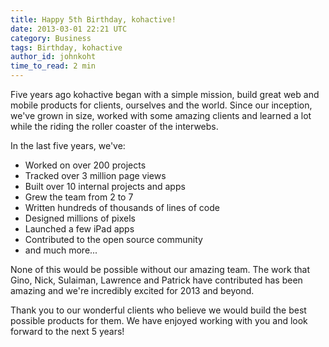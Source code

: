 ```yaml
---
title: Happy 5th Birthday, kohactive!
date: 2013-03-01 22:21 UTC
category: Business
tags: Birthday, kohactive
author_id: johnkoht
time_to_read: 2 min
---
```


Five years ago kohactive began with a simple mission, build great web and mobile products for clients, ourselves and the world. Since our inception, we've grown in size, worked with some amazing clients and learned a lot while the riding the roller coaster of the interwebs.

In the last five years, we've:

- Worked on over 200 projects
- Tracked over 3 million page views
- Built over 10 internal projects and apps
- Grew the team from 2 to 7
- Written hundreds of thousands of lines of code
- Designed millions of pixels
- Launched a few iPad apps
- Contributed to the open source community
- and much more...

None of this would be possible without our amazing team. The work that Gino, Nick, Sulaiman, Lawrence and Patrick have contributed has been amazing and we're incredibly excited for 2013 and beyond.

Thank you to our wonderful clients who believe we would build the best possible products for them. We have enjoyed working with you and look forward to the next 5 years!